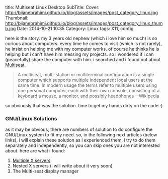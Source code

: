title: Multiseat Linux Desktop
SubTitle:
Cover: http://bijanebrahimi.github.io/blog/assets/images/post_category_linux.jpg
Thumbnail: http://bijanebrahimi.github.io/blog/assets/images/post_category_linux_thumb.jpg
Date: 2014-10-21 10:35
Category: Linux
tags: X11, config

here is the story. my 3 years old nephew (which i love him so much) is so curious about computers. every time he comes to visit (which is not rarely), he insist on helping me with my computer works. of course he thinks he is helping but i can't have him messing my projects. so i wondered if i can (peacefully) share the computer with him. i searched and i found out about [Multiseat](en.wikipedia.org/wiki/Multiseat_configuration).

> A multiseat, multi-station or multiterminal configuration is a single computer which supports
> multiple independent local users at the same time. In modern usage the terms refer to multiple
> users using one personal computer, each with their own console, consisting of a keyboard a mouse,
> a monitor, and possibly headphones --Wikipedia

so obviously that was the solution. time to get my hands dirty on the code :)

### GNU/Linux Solutions

as it may be obvious, there are numbers of solution to do configure the GNU/Linux system to fit my need. so, in the following next articles (below links), i will explain these solution as i experienced them. i try to do them separately and independently, so you can skip ones you are not interested about. here are what i found:

1. [Multiple X servers]({filename}/multiseat-linux-desktop-multiple-x-servers.md)
2. Nested X servers (i will write about it very soon)
3. The Multi-seat display manager
